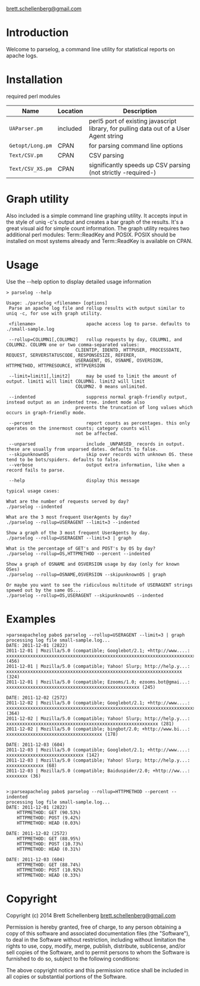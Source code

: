 brett.schellenberg@gmail.com

Introduction
============
Welcome to parselog, a command line utility for statistical reports on apache logs.

Installation
============
required perl modules

Name              | Location  | Description
------------------|-----------|------------|
`UAParser.pm`     | included  | perl5 port of existing javascript library, for pulling data out of a User Agent string
`Getopt/Long.pm`  | CPAN      | for parsing command line options
`Text/CSV.pm`     | CPAN      | CSV parsing
`Text/CSV_XS.pm`  | CPAN      | significantly speeds up CSV parsing (not strictly -required-)


Graph utility
=============
Also included is a simple command line graphing utility. It accepts input in the style of
uniq -c's output and creates a bar graph of the results. It's a great visual aid for simple
count information. The graph utility requires two additional perl modules: Term::ReadKey and
POSIX. POSIX should be installed on most systems already and Term::ReadKey is available on CPAN.


Usage
=====
Use the --help option to display detailed usage information

    > parselog --help

    Usage: ./parselog <filename> [options]
     Parse an apache log file and rollup results with output similar to uniq -c, for use with graph utility.

     <filename>                   apache access log to parse. defaults to ./small-sample.log

     --rollup=COLUMN1[,COLUMN2]   rollup requests by day, COLUMN1, and COLUMN2. COLUMN one or two comma-separated values:
                              CLIENTIP, IDENTD, HTTPUSER, PROCESSDATE, REQUEST, SERVERSTATUSCODE, RESPONSESIZE, REFERER,
                              USERAGENT, OS, OSNAME, OSVERSION, HTTPMETHOD, HTTPRESOURCE, HTTPVERSION

     --limit=limit1[,limit2]      may be used to limit the amount of output. limit1 will limit COLUMN1. limit2 will limit
                              COLUMN2. 0 means unlimited.

     --indented                   suppress normal graph-friendly output, instead output as an indented tree. indent mode also
                              prevents the truncation of long values which occurs in graph-friendly mode.

     --percent                    report counts as percentages. this only operates on the innermost counts; category counts will
                              not be affected.

     --unparsed                   include _UNPARSED_ records in output. these are usually from unparsed dates. defaults to false.
     --skipunknownOS              skip over records with unknown OS. these tend to be bots/spiders. defaults to false.
     --verbose                    output extra information, like when a record fails to parse.

     --help                       display this message

    typical usage cases:

    What are the number of requests served by day?
    ./parselog --indented

    What are the 3 most frequent UserAgents by day?
    ./parselog --rollup=USERAGENT --limit=3 --indented

    Show a graph of the 3 most frequent UserAgents by day.
    ./parselog --rollup=USERAGENT --limit=3 | graph

    What is the percentage of GET's and POST's by OS by day?
    ./parselog --rollup=OS,HTTPMETHOD --percent --indented

    Show a graph of OSNAME and OSVERSION usage by day (only for known OSes)
    ./parselog --rollup=OSNAME,OSVERSION --skipunknownOS | graph

    Or maybe you want to see the ridiculous multitude of USERAGENT strings spewed out by the same OS...
    ./parselog --rollup=OS,USERAGENT --skipunknownOS --indented


Examples
========

    >parseapachelog pabo$ parselog --rollup=USERAGENT --limit=3 | graph
    processing log file small-sample.log...
    DATE: 2011-12-01 (2822)
    2011-12-01 | Mozilla/5.0 (compatible; Googlebot/2.1; +http://www....: xxxxxxxxxxxxxxxxxxxxxxxxxxxxxxxxxxxxxxxxxxxxxxxxxxxxxxxxxxxxxxxxxxxxxxxxxxxxxxxxxxxxxxxxxxxx (456)
    2011-12-01 | Mozilla/5.0 (compatible; Yahoo! Slurp; http://help.y...: xxxxxxxxxxxxxxxxxxxxxxxxxxxxxxxxxxxxxxxxxxxxxxxxxxxxxxxxxxxxxxxxxx (324)
    2011-12-01 | Mozilla/5.0 (compatible; Ezooms/1.0; ezooms.bot@gmai...: xxxxxxxxxxxxxxxxxxxxxxxxxxxxxxxxxxxxxxxxxxxxxxxxxx (245)

    DATE: 2011-12-02 (2572)
    2011-12-02 | Mozilla/5.0 (compatible; Googlebot/2.1; +http://www....: xxxxxxxxxxxxxxxxxxxxxxxxxxxxxxxxxxxxxxxxxxxxxxxxxxxxxxxxxxxxxxxxxxxxxxxxxx (364)
    2011-12-02 | Mozilla/5.0 (compatible; Yahoo! Slurp; http://help.y...: xxxxxxxxxxxxxxxxxxxxxxxxxxxxxxxxxxxxxxxxxxxxxxxxxxxxxxxxx (281)
    2011-12-02 | Mozilla/5.0 (compatible; bingbot/2.0; +http://www.bi...: xxxxxxxxxxxxxxxxxxxxxxxxxxxxxxxxxxxx (178)

    DATE: 2011-12-03 (604)
    2011-12-03 | Mozilla/5.0 (compatible; Googlebot/2.1; +http://www....: xxxxxxxxxxxxxxxxxxxxxxxxxxxxx (142)
    2011-12-03 | Mozilla/5.0 (compatible; Yahoo! Slurp; http://help.y...: xxxxxxxxxxxxxx (68)
    2011-12-03 | Mozilla/5.0 (compatible; Baiduspider/2.0; +http://ww...: xxxxxxxx (36)


    >:parseapachelog pabo$ parselog --rollup=HTTPMETHOD --percent --indented
    processing log file small-sample.log...
    DATE: 2011-12-01 (2822)
        HTTPMETHOD: GET (90.53%)
        HTTPMETHOD: POST (9.42%)
        HTTPMETHOD: HEAD (0.03%)

    DATE: 2011-12-02 (2572)
        HTTPMETHOD: GET (88.95%)
        HTTPMETHOD: POST (10.73%)
        HTTPMETHOD: HEAD (0.31%)

    DATE: 2011-12-03 (604)
        HTTPMETHOD: GET (88.74%)
        HTTPMETHOD: POST (10.92%)
        HTTPMETHOD: HEAD (0.33%)


Copyright
=========
Copyright (c) 2014 Brett Schellenberg <brett.schellenberg@gmail.com>

Permission is hereby granted, free of charge, to any person obtaining a copy
of this software and associated documentation files (the "Software"), to deal
in the Software without restriction, including without limitation the rights
to use, copy, modify, merge, publish, distribute, sublicense, and/or sell
copies of the Software, and to permit persons to whom the Software is
furnished to do so, subject to the following conditions:

The above copyright notice and this permission notice shall be included in
all copies or substantial portions of the Software.
